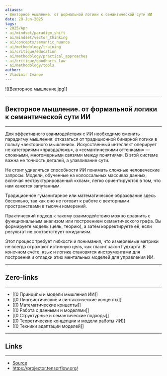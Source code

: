 ```yaml
---
aliases: 
- Векторное мышление. от формальной логики к семантической сути ИИ 
date: 28-Jun-2025
tags:
- 2025/Apr
- ai/mindset/paradigm_shift
- ai/mindset/vector_thinking
- ai/concepts/semantic_nuance
- ai/methodology/training
- ai/critique/education
- ai/methodology/practical_approaches
- ai/critique/goodharts_law
- ai/methodology/tools
author:
- Vladimir Ivanov
---
```

![[Векторное мышление.jpg]]

-----
##  Векторное мышление. от формальной логики к семантической сути ИИ 
-----
Для эффективного взаимодействия с ИИ необходимо сменить парадигму мышления: отказаться от традиционной бинарной логики в пользу «векторного мышления». Искусственный интеллект оперирует не категориями «правда/ложь», а «семантическими оттенками» — сложными, многомерными связями между понятиями. В этой системе важна не точность деталей, а улавливание сути.

Не стоит удивляться способности ИИ понимать сложные человеческие запросы. Модели, обученные на колоссальных массивах данных, включая неструктурированный «хлам», легко ориентируются в том, что нам кажется запутанным. 

Традиционное гуманитарное или математическое образование здесь бессильно, так как оно не готовит к работе с векторными пространствами в тысячи измерений.

Практический подход к такому взаимодействию можно сравнить с функциональным анализом или построением семантического графа. Вы формируете модель (цель, теорию), а затем корректируете её, если результат не соответствует ожиданиям. 

Этот процесс требует гибкости и понимания, что измеряемые метрики не всегда отражают истинную цель, как гласит закон Гудхарта. В конечном счёте, язык и логика становятся инструментами для построения и отладки этих ментальных моделей для управления ИИ.

---
## Zero-links
---
-  [[0 Принципы и модели мышления ИИ]]
- [[0 Лингвистические и синтаксические концепты]]
- [[0 Математические концепты]]
- [[0 Работа с данными и моделями]]
- [[0 Структурные и семантические подходы]]
- [[0 Теоретические концепции и модели работы ИИ]]
- [[0 Техники адаптации моделей]]

---
## Links
---
- [Source](https://t.me/turboproject/1623)
- https://projector.tensorflow.org/